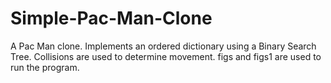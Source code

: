 # Simple-Pac-Man-Clone
A Pac Man clone.
Implements an ordered dictionary using a Binary Search Tree. Collisions are used to determine movement. figs and figs1 are used to run the program.
